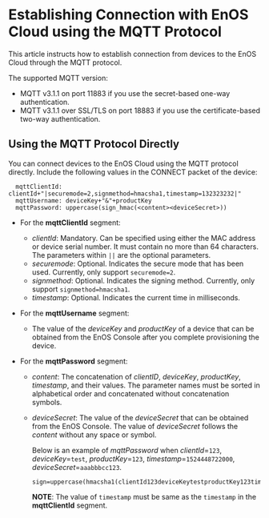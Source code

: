 # Establishing Connection with EnOS Cloud using the MQTT Protocol

This article instructs how to establish connection from devices to the EnOS Cloud through the MQTT protocol.


The supported MQTT version:

- MQTT v3.1.1 on port 11883 if you use the secret-based one-way authentication.
- MQTT v3.1.1 over SSL/TLS on port 18883 if you use the certificate-based two-way authentication.


## Using the MQTT Protocol Directly

You can connect devices to the EnOS Cloud using the MQTT protocol directly. Include the following values in the CONNECT packet of the device:

```
  mqttClientId: clientId+"|securemode=2,signmethod=hmacsha1,timestamp=132323232|"
  mqttUsername: deviceKey+"&"+productKey
  mqttPassword: uppercase(sign_hmac(<content><deviceSecret>))
 ```


 - For the **mqttClientId** segment:
   - _clientId_: Mandatory. Can be specified using either the MAC address or device serial number. It must contain no more than 64 characters. The parameters within  ``||`` are the optional parameters.
   - _securemode_: Optional. Indicates the secure mode that has been used. Currently, only support `securemode=2`.
   - _signmethod_: Optional. Indicates the signing method. Currently, only support `signmethod=hmacsha1`.
   - _timestamp_: Optional. Indicates the current time in milliseconds.

 - For the **mqttUsername** segment:
   - The value of the _deviceKey_ and _productKey_ of a device that can be obtained from the EnOS Console after you complete provisioning the device.

 - For the **mqttPassword** segment:
   - _content_: The concatenation of _clientID_, _deviceKey_, _productKey_, _timestamp_, and their values. The parameter names must be sorted in alphabetical order and concatenated without concatenation symbols.  
   - _deviceSecret_: The value of the _deviceSecret_ that can be obtained from the EnOS Console. The value of _deviceSecret_ follows the _content_ without any space or symbol.

     Below is an example of _mqttPassword_ when _clientId_=`123`, _deviceKey_=`test`, _productKey_=`123`, _timestamp_=`1524448722000`, _deviceSecret_=`aaabbbcc123`.

     ```
     sign=uppercase(hmacsha1(clientId123deviceKeytestproductKey123timestamp1524448722000aaabbbcc123))
     ```

     **NOTE**: The value of `timestamp` must be same as the `timestamp` in the **mqttClientId** segment.
